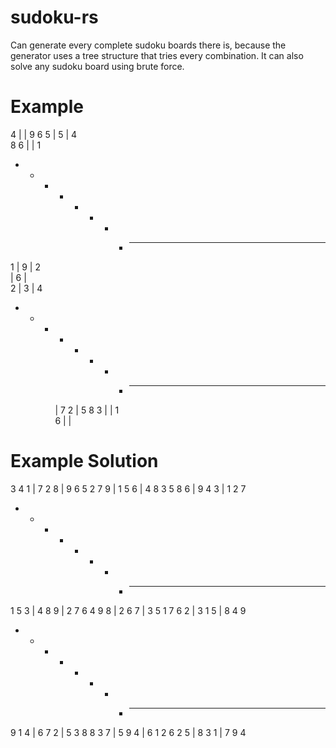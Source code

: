 # sudoku-rs
Can generate every complete sudoku boards there is, because the generator uses a tree structure that tries every combination.
It can also solve any sudoku board using brute force.


# Example
  4   |       | 9 6 5 
      |   5   | 4     
  8 6 |       | 1     
- - - + - - - + - - -
1     |     9 | 2     
      |   6   |       
    2 | 3     |   4   
- - - + - - - + - - -
      |   7 2 | 5   8 
  3   |       |   1   
6     |       |       


# Example Solution
3 4 1 | 7 2 8 | 9 6 5 
2 7 9 | 1 5 6 | 4 8 3 
5 8 6 | 9 4 3 | 1 2 7 
- - - + - - - + - - -
1 5 3 | 4 8 9 | 2 7 6 
4 9 8 | 2 6 7 | 3 5 1 
7 6 2 | 3 1 5 | 8 4 9 
- - - + - - - + - - -
9 1 4 | 6 7 2 | 5 3 8 
8 3 7 | 5 9 4 | 6 1 2 
6 2 5 | 8 3 1 | 7 9 4 

